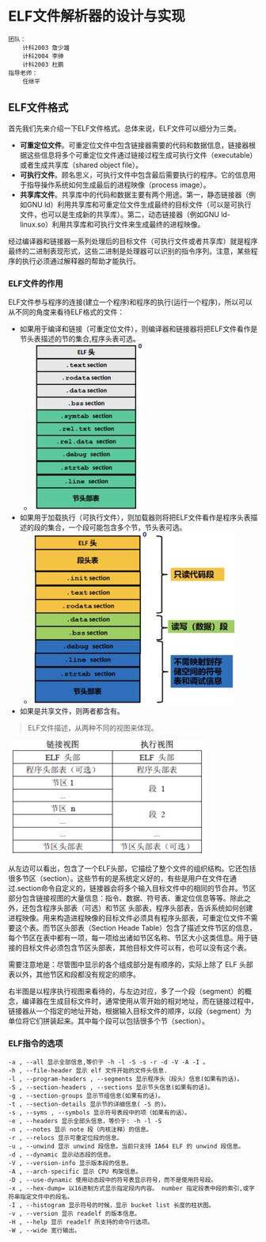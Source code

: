 # ELF文件解析器的设计与实现

```
团队：
	计科2003 詹少雄
	计科2004 李绅
	计科2003 杜鹏
指导老师：
	任继平
```

## ELF文件格式

首先我们先来介绍一下ELF文件格式。总体来说，ELF文件可以细分为三类。

- **可重定位文件**。可重定位文件中包含链接器需要的代码和数据信息，链接器根据这些信息将多个可重定位文件通过链接过程生成可执行文件（executable）或者生成共享库（shared object file）。
- **可执行文件**。顾名思义，可执行文件中包含最后需要执行的程序。它的信息用于指导操作系统如何生成最后的进程映像（process image）。
- **共享库文件**。共享库中的代码和数据主要有两个用途。第一，静态链接器（例如GNU ld）利用共享库和可重定位文件生成最终的目标文件（可以是可执行文件，也可以是生成新的共享库）。第二，动态链接器（例如GNU ld-linux.so）利用共享库和可执行文件来生成最终的进程映像。

经过编译器和链接器一系列处理后的目标文件（可执行文件或者共享库）就是程序最终的二进制表现形式，这些二进制是处理器可以识别的指令序列。注意，某些程序的执行必须通过解释器的帮助才能执行。

### ELF文件的作用

ELF文件参与程序的连接(建立一个程序)和程序的执行(运行一个程序)，所以可以从不同的角度来看待ELF格式的文件：

- 如果用于编译和链接（可重定位文件），则编译器和链接器将把ELF文件看作是节头表描述的节的集合,程序头表可选。
  - <img src="./README.assets/image-20230619150734838.png" alt="image-20230619150734838" style="zoom:33%;" />
- 如果用于加载执行（可执行文件），则加载器则将把ELF文件看作是程序头表描述的段的集合，一个段可能包含多个节，节头表可选。
  - <img src="./README.assets/image-20230619150820787.png" alt="image-20230619150820787" style="zoom:40%;" />
- 如果是共享文件，则两者都含有。

> ELF文件描述，从两种不同的视图来体现。

<img src="./README.assets/image-20230621210955243.png" alt="image-20230621210955243" style="zoom:50%;" />

从左边可以看出，包含了一个ELF头部，它描绘了整个文件的组织结构。它还包括很多节区（section）。这些节有的是系统定义好的，有些是用户在文件在通过.section命令自定义的，链接器会将多个输入目标文件中的相同的节合并。节区部分包含链接视图的大量信息：指令、数据、符号表、重定位信息等等。除此之外，还包含程序头部表（可选）和节区 头部表，程序头部表，告诉系统如何创建进程映像。用来构造进程映像的目标文件必须具有程序头部表，可重定位文件不需要这个表。而节区头部表（Section Heade Table）包含了描述文件节区的信息，每个节区在表中都有一项，每一项给出诸如节区名称、节区大小这类信息。用于链接的目标文件必须包含节区头部表，其他目标文件可以有，也可以没有这个表。

需要注意地是：尽管图中显示的各个组成部分是有顺序的，实际上除了 ELF 头部表以外，其他节区和段都没有规定的顺序。

右半图是以程序执行视图来看待的，与左边对应，多了一个段（segment）的概念，编译器在生成目标文件时，通常使用从零开始的相对地址，而在链接过程中，链接器从一个指定的地址开始，根据输入目标文件的顺序，以段（segment）为单位将它们拼装起来。其中每个段可以包括很多个节（section）。



### ELF指令的选项

```
-a , --all 显示全部信息,等价于 -h -l -S -s -r -d -V -A -I 。
-h , --file-header 显示 elf 文件开始的文件头信息.
-l , --program-headers , --segments 显示程序头（段头）信息(如果有的话)。
-S , --section-headers , --sections 显示节头信息(如果有的话)。
-g , --section-groups 显示节组信息(如果有的话)。
-t , --section-details 显示节的详细信息( -S 的)。
-s , --syms , --symbols 显示符号表段中的项（如果有的话）。
-e , --headers 显示全部头信息，等价于: -h -l -S
-n , --notes 显示 note 段（内核注释）的信息。
-r , --relocs 显示可重定位段的信息。
-u , --unwind 显示 unwind 段信息。当前只支持 IA64 ELF 的 unwind 段信息。
-d , --dynamic 显示动态段的信息。
-V , --version-info 显示版本段的信息。
-A , --arch-specific 显示 CPU 构架信息。
-D , --use-dynamic 使用动态段中的符号表显示符号，而不是使用符号段。
-x , --hex-dump= 以16进制方式显示指定段内内容。 number 指定段表中段的索引,或字符串指定文件中的段名。
-I , --histogram 显示符号的时候，显示 bucket list 长度的柱状图。
-v , --version 显示 readelf 的版本信息。
-H , --help 显示 readelf 所支持的命令行选项。
-W , --wide 宽行输出。
```

